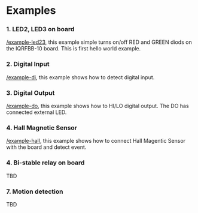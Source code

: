 # Examples

### 1. LED2, LED3 on board

 [/example-led23](example-led23), this example simple turns on/off RED and GREEN diods on the IQRFBB-10 board. This is first hello world example.

### 2. Digital Input

 [/example-di](example-di), this example shows how to detect digital input.

### 3. Digital Output

 [/example-do](example-do), this example shows how to HI/LO digital output. The DO has connected external LED.

### 4. Hall Magnetic Sensor

 [/example-hall](example-hall), this example shows how to connect Hall Magentic Sensor with the board and detect event.

### 4. Bi-stable relay on board

TBD



### 7. Motion detection

TBD
